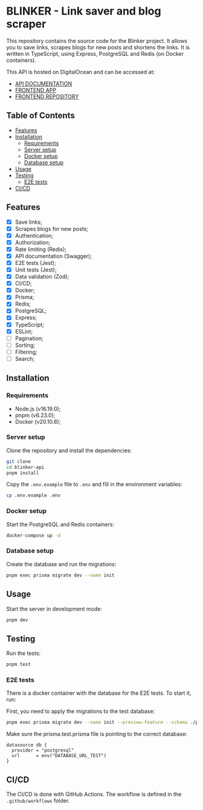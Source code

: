 # BLINKER - Link saver and blog scraper

This repository contains the source code for the Blinker project. It allows you to save links, scrapes blogs for new posts and shortens the links.
It is written in TypeScript, using Express, PostgreSQL and Redis (on Docker containers).

This API is hosted on DigitalOcean and can be accessed at:

- [API DOCUMENTATION](https://gm3.tech/blinker/api-docs/)
- [FRONTEND APP](https://blinker.gm3.tech)
- [FRONTEND REPOSITORY](https://github.com/GessioMori/blinker-app)

## Table of Contents

- [Features](#features)
- [Installation](#installation)
  - [Requirements](#requirements)
  - [Server setup](#server-setup)
  - [Docker setup](#docker-setup)
  - [Database setup](#database-setup)
- [Usage](#usage)
- [Testing](#testing)
  - [E2E tests](#e2e-tests)
- [CI/CD](#cicd)

## Features

- [x] Save links;
- [x] Scrapes blogs for new posts;
- [x] Authentication;
- [x] Authorization;
- [x] Rate limiting (Redis);
- [x] API documentation (Swagger);
- [x] E2E tests (Jest);
- [x] Unit tests (Jest);
- [x] Data validation (Zod);
- [x] CI/CD;
- [x] Docker;
- [x] Prisma;
- [x] Redis;
- [x] PostgreSQL;
- [x] Express;
- [x] TypeScript;
- [x] ESLint;
- [ ] Pagination;
- [ ] Sorting;
- [ ] Filtering;
- [ ] Search;

## Installation

### Requirements

- Node.js (v16.19.0);
- pnpm (v6.23.0);
- Docker (v20.10.8);

### Server setup

Clone the repository and install the dependencies:

```bash
git clone
cd blinker-api
pnpm install
```

Copy the `.env.example` file to `.env` and fill in the environment variables:

```bash
cp .env.example .env
```

### Docker setup

Start the PostgreSQL and Redis containers:

```bash
docker-compose up -d
```

### Database setup

Create the database and run the migrations:

```bash
pnpm exec prisma migrate dev --name init
```

## Usage

Start the server in development mode:

```bash
pnpm dev
```

## Testing

Run the tests:

```bash
pnpm test
```

### E2E tests

There is a docker container with the database for the E2E tests. To start it, run:

First, you need to apply the migrations to the test database:

```bash
pnpm exec prisma migrate dev --name init --preview-feature --schema ./prisma/schema.test.prisma
```

Make sure the prisma.test.prisma file is pointing to the correct database:

```prisma
datasource db {
  provider = "postgresql"
  url      = env("DATABASE_URL_TEST")
}
```

## CI/CD

The CI/CD is done with GitHub Actions. The workflow is defined in the `.github/workflows` folder.
